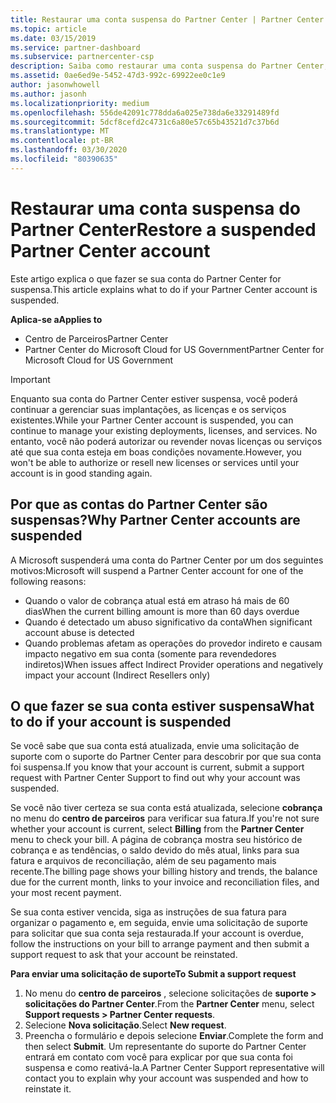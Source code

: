 ```yaml
---
title: Restaurar uma conta suspensa do Partner Center | Partner Center
ms.topic: article
ms.date: 03/15/2019
ms.service: partner-dashboard
ms.subservice: partnercenter-csp
description: Saiba como restaurar uma conta suspensa do Partner Center, por que acontece a suspensão da conta de parceiro e como você pode usar sua conta durante a suspensão.
ms.assetid: 0ae6ed9e-5452-47d3-992c-69922ee0c1e9
author: jasonwhowell
ms.author: jasonh
ms.localizationpriority: medium
ms.openlocfilehash: 556de42091c778dda6a025e738da6e33291489fd
ms.sourcegitcommit: 5dcf8cefd2c4731c6a80e57c65b43521d7c37b6d
ms.translationtype: MT
ms.contentlocale: pt-BR
ms.lasthandoff: 03/30/2020
ms.locfileid: "80390635"
---
```

# <a name="restore-a-suspended-partner-center-account"></a><span data-ttu-id="1b69d-103">Restaurar uma conta suspensa do Partner Center</span><span class="sxs-lookup"><span data-stu-id="1b69d-103">Restore a suspended Partner Center account</span></span>

<span data-ttu-id="1b69d-104">Este artigo explica o que fazer se sua conta do Partner Center for suspensa.</span><span class="sxs-lookup"><span data-stu-id="1b69d-104">This article explains what to do if your Partner Center account is suspended.</span></span>

<span data-ttu-id="1b69d-105">**Aplica-se a**</span><span class="sxs-lookup"><span data-stu-id="1b69d-105">**Applies to**</span></span>

-  <span data-ttu-id="1b69d-106">Centro de Parceiros</span><span class="sxs-lookup"><span data-stu-id="1b69d-106">Partner Center</span></span>
-  <span data-ttu-id="1b69d-107">Partner Center do Microsoft Cloud for US Government</span><span class="sxs-lookup"><span data-stu-id="1b69d-107">Partner Center for Microsoft Cloud for US Government</span></span>


> [!IMPORTANT]  
> <span data-ttu-id="1b69d-108">Enquanto sua conta do Partner Center estiver suspensa, você poderá continuar a gerenciar suas implantações, as licenças e os serviços existentes.</span><span class="sxs-lookup"><span data-stu-id="1b69d-108">While your Partner Center account is suspended, you can continue to manage your existing deployments, licenses, and services.</span></span> <span data-ttu-id="1b69d-109">No entanto, você não poderá autorizar ou revender novas licenças ou serviços até que sua conta esteja em boas condições novamente.</span><span class="sxs-lookup"><span data-stu-id="1b69d-109">However, you won't be able to authorize or resell new licenses or services until your account is in good standing again.</span></span>

## <a name="why-partner-center-accounts-are-suspended"></a><span data-ttu-id="1b69d-110">Por que as contas do Partner Center são suspensas?</span><span class="sxs-lookup"><span data-stu-id="1b69d-110">Why Partner Center accounts are suspended</span></span>

<span data-ttu-id="1b69d-111">A Microsoft suspenderá uma conta do Partner Center por um dos seguintes motivos:</span><span class="sxs-lookup"><span data-stu-id="1b69d-111">Microsoft will suspend a Partner Center account for one of the following reasons:</span></span>

- <span data-ttu-id="1b69d-112">Quando o valor de cobrança atual está em atraso há mais de 60 dias</span><span class="sxs-lookup"><span data-stu-id="1b69d-112">When the current billing amount is more than 60 days overdue</span></span> 
- <span data-ttu-id="1b69d-113">Quando é detectado um abuso significativo da conta</span><span class="sxs-lookup"><span data-stu-id="1b69d-113">When significant account abuse is detected</span></span>
- <span data-ttu-id="1b69d-114">Quando problemas afetam as operações do provedor indireto e causam impacto negativo em sua conta (somente para revendedores indiretos)</span><span class="sxs-lookup"><span data-stu-id="1b69d-114">When issues affect Indirect Provider operations and negatively impact your account (Indirect Resellers only)</span></span>

## <a name="what-to-do-if-your-account-is-suspended"></a><span data-ttu-id="1b69d-115">O que fazer se sua conta estiver suspensa</span><span class="sxs-lookup"><span data-stu-id="1b69d-115">What to do if your account is suspended</span></span>

<span data-ttu-id="1b69d-116">Se você sabe que sua conta está atualizada, envie uma solicitação de suporte com o suporte do Partner Center para descobrir por que sua conta foi suspensa.</span><span class="sxs-lookup"><span data-stu-id="1b69d-116">If you know that your account is current, submit a support request with Partner Center Support to find out why your account was suspended.</span></span> 

<span data-ttu-id="1b69d-117">Se você não tiver certeza se sua conta está atualizada, selecione **cobrança** no menu do **centro de parceiros** para verificar sua fatura.</span><span class="sxs-lookup"><span data-stu-id="1b69d-117">If you're not sure whether your account is current, select **Billing** from the **Partner Center** menu to check your bill.</span></span> <span data-ttu-id="1b69d-118">A página de cobrança mostra seu histórico de cobrança e as tendências, o saldo devido do mês atual, links para sua fatura e arquivos de reconciliação, além de seu pagamento mais recente.</span><span class="sxs-lookup"><span data-stu-id="1b69d-118">The billing page shows your billing history and trends, the balance due for the current month, links to your invoice and reconciliation files, and your most recent payment.</span></span>

<span data-ttu-id="1b69d-119">Se sua conta estiver vencida, siga as instruções de sua fatura para organizar o pagamento e, em seguida, envie uma solicitação de suporte para solicitar que sua conta seja restaurada.</span><span class="sxs-lookup"><span data-stu-id="1b69d-119">If your account is overdue, follow the instructions on your bill to arrange payment and then submit a support request to ask that your account be reinstated.</span></span> 

<span data-ttu-id="1b69d-120">**Para enviar uma solicitação de suporte**</span><span class="sxs-lookup"><span data-stu-id="1b69d-120">**To Submit a support request**</span></span>

1.  <span data-ttu-id="1b69d-121">No menu do **centro de parceiros** , selecione solicitações de **suporte > solicitações do Partner Center**.</span><span class="sxs-lookup"><span data-stu-id="1b69d-121">From the **Partner Center** menu, select **Support requests > Partner Center requests**.</span></span>
2.  <span data-ttu-id="1b69d-122">Selecione **Nova solicitação**.</span><span class="sxs-lookup"><span data-stu-id="1b69d-122">Select **New request**.</span></span> 
3.  <span data-ttu-id="1b69d-123">Preencha o formulário e depois selecione **Enviar**.</span><span class="sxs-lookup"><span data-stu-id="1b69d-123">Complete the form and then select **Submit**.</span></span> <span data-ttu-id="1b69d-124">Um representante do suporte do Partner Center entrará em contato com você para explicar por que sua conta foi suspensa e como reativá-la.</span><span class="sxs-lookup"><span data-stu-id="1b69d-124">A Partner Center Support representative will contact you to explain why your account was suspended and how to reinstate it.</span></span>



